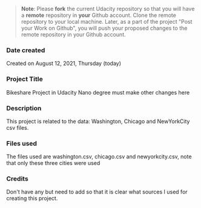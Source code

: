 >**Note**: Please **fork** the current Udacity repository so that you will have a **remote** repository in **your** Github account. Clone the remote repository to your local machine. Later, as a part of the project "Post your Work on Github", you will push your proposed changes to the remote repository in your Github account.

### Date created
Created on August 12, 2021, Thursday (today)

### Project Title
Bikeshare Project in Udacity Nano degree must make other changes here

### Description
This project is related to the data: Washington, Chicago and NewYorkCity csv files.

### Files used
The files used are washington.csv, chicago.csv and newyorkcity.csv, note that only these three cities were used

### Credits
Don't have any but need to add so that it is clear what sources I used for creating this project.  
